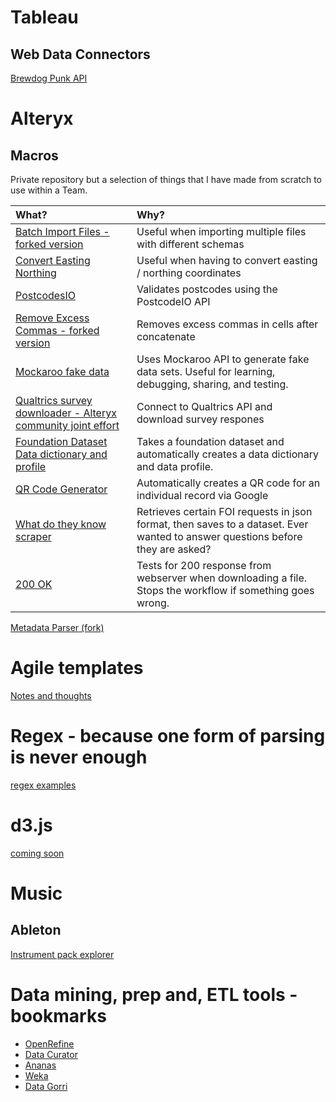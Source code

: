 # Tableau

## Web Data Connectors
[Brewdog Punk API](/punkapiwdc/)

# Alteryx

## Macros

Private repository but a selection of things that I have made from scratch to use within a Team.

What? | Why?
:------|:-------------
[Batch Import Files - forked version](https://github.com/withviz/AlteryxMacros/tree/master/BatchImportFiles) | Useful when importing multiple files with different schemas
[Convert Easting Northing](https://github.com/withviz/AlteryxMacros/tree/master/ConvertEastingNorthing) | Useful when having to convert easting / northing coordinates
[PostcodesIO](https://github.com/withviz/AlteryxMacros/tree/master/PostcodesIO) | Validates postcodes using the PostcodeIO API
[Remove Excess Commas - forked version](https://github.com/withviz/AlteryxMacros/tree/master/RemoveExcessCommas) | Removes excess commas in cells after concatenate
[Mockaroo fake data](#) | Uses Mockaroo API to generate fake data sets. Useful for learning, debugging, sharing, and testing.
[Qualtrics survey downloader - Alteryx community joint effort](#) | Connect to Qualtrics API and download survey respones
[Foundation Dataset Data dictionary and profile](#) | Takes a foundation dataset and automatically creates a data dictionary and data profile.
[QR Code Generator](#) | Automatically creates a QR code for an individual record via Google
[What do they know scraper](#) | Retrieves certain FOI requests in json format, then saves to a dataset. Ever wanted to answer questions before they are asked?
[200 OK](#) | Tests for 200 response from webserver when downloading a file. Stops the workflow if something goes wrong.


[Metadata Parser (fork)](https://github.com/withviz/Alteryx-Metadata-Parser)

# Agile templates
[Notes and thoughts](https://github.com/withviz/agile-templates)

# Regex - because one form of parsing is never enough

[regex examples](https://github.com/withviz/regex-examples)

# d3.js

[coming soon](/d3js/)

# Music

## Ableton

[Instrument pack explorer](/ableton/packs/)

# Data mining, prep and, ETL tools - bookmarks

- [OpenRefine](http://openrefine.org)
- [Data Curator](https://theodi.org.au/data-curator/)
- [Ananas](https://github.com/ananas-analytics/ananas-desktop)
- [Weka](https://www.cs.waikato.ac.nz/~ml/weka/)
- [Data Gorri](http://www.julianhackinger.com/software/datagorri/)
